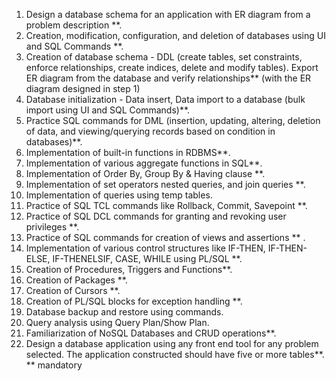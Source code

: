 1. Design a database schema for an application with ER diagram from a problem description
**.
2. Creation, modification, configuration, and deletion of databases using UI and SQL
Commands **.
3. Creation of database schema - DDL (create tables, set constraints, enforce relationships,
 create indices, delete and modify tables). Export ER diagram from the database and verify
 relationships** (with the ER diagram designed in step 1)
 4. Database initialization - Data insert, Data import to a database (bulk import using UI and
   SQL Commands)**.
5. Practice SQL commands for DML (insertion, updating, altering, deletion of data, and
  viewing/querying records based on condition in databases)**.
6. Implementation of built-in functions in RDBMS**.
7. Implementation of various aggregate functions in SQL**.
8. Implementation of Order By, Group By & Having clause **.
9. Implementation of set operators nested queries, and join queries **.
10. Implementation of queries using temp tables.
11. Practice of SQL TCL commands like Rollback, Commit, Savepoint **.
12. Practice of SQL DCL commands for granting and revoking user privileges **.
13. Practice of SQL commands for creation of views and assertions ** .
14. Implementation of various control structures like IF-THEN, IF-THEN-ELSE, IF-THENELSIF, CASE, WHILE using PL/SQL **.
15. Creation of Procedures, Triggers and Functions**.
16. Creation of Packages **.
17. Creation of Cursors **.
18. Creation of PL/SQL blocks for exception handling **.
19. Database backup and restore using commands.
20. Query analysis using Query Plan/Show Plan.
21. Familiarization of NoSQL Databases and CRUD operations**.
22. Design a database application using any front end tool for any problem selected. The
  application constructed should have five or more tables**.
  ** mandatory
